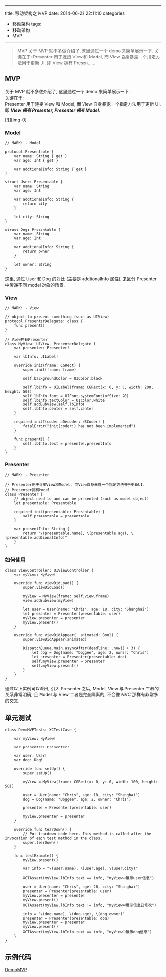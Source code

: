 
---
title: 移动架构之 MVP
date: 2014-06-22 22:11:10
categories: 
- 移动架构
tags:
- 移动架构
- MVP
---

> MVP 关于 MVP 就不多做介绍了, 这里通过一个 demo 来简单展示一下. 关键在于: Presenter 用于连接 View 和 Model, 而 View 自身暴露一个指定方法用于更新 UI. 即 View 拥有 Presen......


[](#MVP "MVP")MVP
-----------------

关于 MVP 就不多做介绍了, 这里通过一个 demo 来简单展示一下.  
关键在于:  
Presenter 用于连接 View 和 Model, 而 View 自身暴露一个指定方法用于更新 UI.  
即 **_View 拥有 Presenter, Presenter 拥有 Model_**.

[![][img-0]

### [](#Model "Model")Model

```
// MARK: - Model

protocol Presentable {
    var name: String { get }
    var age: Int { get }
    
    var addtionalInfo: String { get }
}

struct User: Presentable {
    var name: String
    var age: Int
    
    var addtionalInfo: String {
        return city
    }
    
    let city: String
}

struct Dog: Presentable {
    var name: String
    var age: Int
    
    var addtionalInfo: String {
        return owner
    }
    
    let owner: String
}
```

这里, 通过 User 和 Dog 的对比 (主要是 addtionalInfo 属性), 来区分 Presenter 中传递不同 model 对象的场景.

### [](#View "View")View

```
// MARK: - View

// object to present something (such as UIView)
protocol PresenterDelegate: class {
    func present()
}

// View拥有Presenter
class MyView: UIView, PresenterDelegate {
    var presenter: Presenter!
    
    var lbInfo: UILabel!
    
    override init(frame: CGRect) {
        super.init(frame: frame)
        
        self.backgroundColor = UIColor.black
        
        self.lbInfo = UILabel(frame: CGRect(x: 0, y: 0, width: 200, height: 50))
        self.lbInfo.font = UIFont.systemFont(ofSize: 20)
        self.lbInfo.textColor = UIColor.white
        self.addSubview(self.lbInfo)
        self.lbInfo.center = self.center
    }
    
    required init?(coder aDecoder: NSCoder) {
        fatalError("init(coder:) has not been implemented")
    }
    
    func present() {
        self.lbInfo.text = presenter.presentInfo
    }
}
```

### [](#Presenter "Presenter")Presenter

```
// MARK: - Presenter

// Presenter用于连接View和Model, 而View自身暴露一个指定方法用于更新UI.
// Presenter拥有Model
class Presenter {
    // object need to and can be presented (such as model object)
    let presentable: Presentable
    
    required init(presentable: Presentable) {
        self.presentable = presentable
    }
    
    var presentInfo: String {
        return "\(presentable.name), \(presentable.age), \(presentable.addtionalInfo)"
    }
}
```

### [](#如何使用 "如何使用")如何使用

```
class ViewController: UIViewController {
    var myView: MyView!
    
    override func viewDidLoad() {
        super.viewDidLoad()
        
        myView = MyView(frame: self.view.frame)
        view.addSubview(myView)
        
        let user = User(name: "Chris", age: 18, city: "Shanghai")
        let presenter = Presenter(presentable: user)
        myView.presenter = presenter
        myView.present()
    }
    
    override func viewDidAppear(_ animated: Bool) {
        super.viewDidAppear(animated)
        
        DispatchQueue.main.asyncAfter(deadline: .now() + 3) {
            let dog = Dog(name: "Doggee", age: 2, owner: "Chris")
            let presenter = Presenter(presentable: dog)
            self.myView.presenter = presenter
            self.myView.present()
        }
    }
}
```

通过以上实例可以看出, 引入 Presenter 之后, Model, View 与 Presenter 三者的关系非常明确, 且 Model 与 View 二者是完全隔离的, 不会像 MVC 那样有非常多的交叉.

[](#单元测试 "单元测试")单元测试
--------------------

```
class DemoMVPTests: XCTestCase {
    
    var myView: MyView!
    
    var presenter: Presenter!
    
    var user: User!
    var dog: Dog!
    
    override func setUp() {
        super.setUp()
        
        myView = MyView(frame: CGRect(x: 0, y: 0, width: 100, height: 50))
        
        user = User(name: "Chris", age: 18, city: "Shanghai")
        dog = Dog(name: "Doggee", age: 2, owner: "Chris")
        
        presenter = Presenter(presentable: user)
        
        myView.presenter = presenter
    }
    
    override func tearDown() {
        // Put teardown code here. This method is called after the invocation of each test method in the class.
        super.tearDown()
    }
    
    func testExample() {
        myView.present()
        
        var info = "\(user.name), \(user.age), \(user.city)"
        
        XCTAssert(myView.lbInfo.text == info, "myView中展示user信息")
        
        user = User(name: "Chris", age: 20, city: "Shanghai")
        presenter = Presenter(presentable: user)
        myView.presenter = presenter
        myView.present()
        XCTAssert(myView.lbInfo.text != info, "myView中展示信息已修改")
        
        info = "\(dog.name), \(dog.age), \(dog.owner)"
        presenter = Presenter(presentable: dog)
        myView.presenter = presenter
        myView.present()
        XCTAssert(myView.lbInfo.text == info, "myView中展示dog信息")
    }   
}
```

[](#示例代码 "示例代码")示例代码
--------------------

[DemoMVP](https://github.com/andyccc/DemoMVP)

